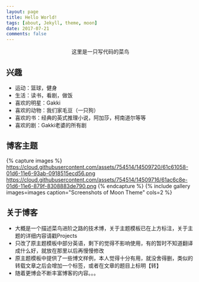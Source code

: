 ```yaml
---
layout: page
title: Hello World!
tags: [about, Jekyll, theme, moon]
date: 2017-07-21
comments: false
---
```

    
<center>这里是一只写代码的菜鸟</center>

## 兴趣
* 运动：篮球，健身
* 生活：读书，看剧，做饭
* 喜欢的明星：Gakki
* 喜欢的动物：我们家毛豆（一只狗）
* 喜欢的书：经典的英式推理小说，阿加莎，柯南道尔等等
* 喜欢的剧：Gakki老婆的所有剧

## 博客主题

{% capture images %}
    https://cloud.githubusercontent.com/assets/754514/14509720/61c61058-01d6-11e6-93ab-0918515ecd56.png
    https://cloud.githubusercontent.com/assets/754514/14509716/61ac6c8e-01d6-11e6-879f-8308883de790.png
{% endcapture %}
{% include gallery images=images caption="Screenshots of Moon Theme" cols=2 %}


## 关于博客

* 大概是一个描述菜鸟进阶之路的技术博，关于主题模板已在上方标注，关于主题的详细内容请戳Projects
* 只改了原主题模板中部分英语，剩下的觉得不影响使用，有的暂时不知道翻译成什么好，就放在那里以后再慢慢修改
* 原主题模板中提供了一些博文样例，本人觉得十分有用，就没舍得删，类似的转载文章之后会增加一个标签，或者在文章的题目上标明【转】
* 随着更博会不断丰富博客的内容。。。
